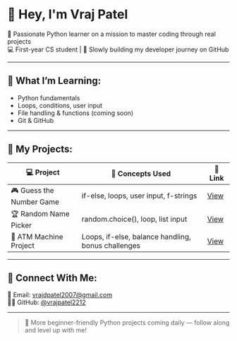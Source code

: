 # 👋 Hey, I'm Vraj Patel

🎯 Passionate Python learner on a mission to master coding through real projects  
💻 First-year CS student | 🚀 Slowly building my developer journey on GitHub

---

## 🧠 What I’m Learning:
- Python fundamentals
- Loops, conditions, user input
- File handling & functions (coming soon)
- Git & GitHub

---

## 🔨 My Projects:

| 💻 Project                    | 🧠 Concepts Used                      | 🔗 Link |
|-----------------------------|--------------------------------------|--------|
| 🎮 Guess the Number Game     | if-else, loops, user input, f-strings | [View](https://github.com/vrajpatel2212/guess-the-number-game) |
| 🏆 Random Name Picker        | random.choice(), loop, list input  | [View](https://github.com/vrajpatel2212/random-name-picker) |
| 🏧 ATM Machine Project       | Loops, if-else, balance handling, bonus challenges | [View](https://github.com/vrajpatel2212/atm_machine_project) |

---

## 🔗 Connect With Me:
📧 Email: vrajdpatel2007@gmail.com  
👨‍💻 GitHub: [@vrajpatel2212](https://github.com/vrajpatel2212)

---

> 🚀 More beginner-friendly Python projects coming daily — follow along and level up with me!
